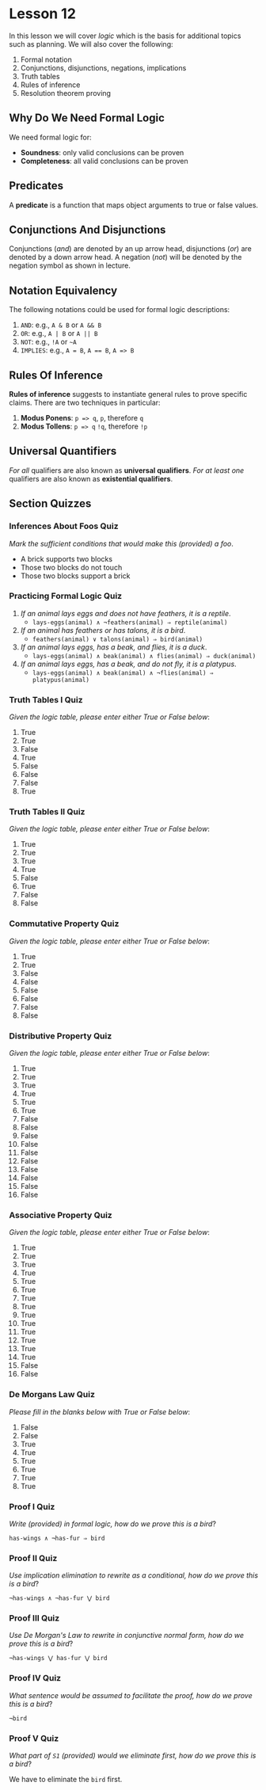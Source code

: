 # Lesson 12

In this lesson we will cover _logic_ which is the basis for additional topics such as planning. We will also cover the following:

1. Formal notation
2. Conjunctions, disjunctions, negations, implications
3. Truth tables
4. Rules of inference
5. Resolution theorem proving

## Why Do We Need Formal Logic

We need formal logic for:

- **Soundness**: only valid conclusions can be proven
- **Completeness**: all valid conclusions can be proven

## Predicates

A **predicate** is a function that maps object arguments to true or false values.

## Conjunctions And Disjunctions

Conjunctions (_and_) are denoted by an up arrow head, disjunctions (_or_) are denoted by a down arrow head. A negation (_not_) will be denoted by the negation symbol as shown in lecture.

## Notation Equivalency

The following notations could be used for formal logic descriptions:

1. `AND`: e.g., `A & B` or `A && B`
2. `OR`: e.g., `A | B` or `A || B`
3. `NOT`: e.g., `!A` or `~A`
4. `IMPLIES`: e.g., `A = B`, `A == B`, `A => B`

## Rules Of Inference

**Rules of inference** suggests to instantiate general rules to prove specific claims. There are two techniques in particular:

1. **Modus Ponens**: `p => q`, `p`, therefore `q`
2. **Modus Tollens**: `p => q` `!q`, therefore `!p`

## Universal Quantifiers

_For all_ qualifiers are also known as **universal qualifiers**. _For at least one_ qualifiers are also known as **existential qualifiers**.

## Section Quizzes

### Inferences About Foos Quiz

_Mark the sufficient conditions that would make this (provided) a foo_.

- A brick supports two blocks
- Those two blocks do not touch
- Those two blocks support a brick

### Practicing Formal Logic Quiz

1. _If an animal lays eggs and does not have feathers, it is a reptile_.
   - `lays-eggs(animal) ∧ ¬feathers(animal) ⇒ reptile(animal)`
2. _If an animal has feathers or has talons, it is a bird_.
   - `feathers(animal) ∨ talons(animal) ⇒ bird(animal)`
3. _If an animal lays eggs, has a beak, and flies, it is a duck_.
   - `lays-eggs(animal) ∧ beak(animal) ∧ flies(animal) ⇒ duck(animal)`
4. _If an animal lays eggs, has a beak, and do not fly, it is a platypus_.
   - `lays-eggs(animal) ∧ beak(animal) ∧ ¬flies(animal) ⇒ platypus(animal)`

### Truth Tables I Quiz

_Given the logic table, please enter either True or False below_:

1. True
2. True
3. False
4. True
5. False
6. False
7. False
8. True

### Truth Tables II Quiz

_Given the logic table, please enter either True or False below_:

1. True
2. True
3. True
4. True
5. False
6. True
7. False
8. False

### Commutative Property Quiz

_Given the logic table, please enter either True or False below_:

1. True
2. True
3. False
4. False
5. False
6. False
7. False
8. False

### Distributive Property Quiz

_Given the logic table, please enter either True or False below_:

1. True
2. True
3. True
4. True
5. True
6. True
7. False
8. False
9. False
10. False
11. False
12. False
13. False
14. False
15. False
16. False

### Associative Property Quiz

_Given the logic table, please enter either True or False below_:

1. True
2. True
3. True
4. True
5. True
6. True
7. True
8. True
9. True
10. True
11. True
12. True
13. True
14. True
15. False
16. False

### De Morgans Law Quiz

_Please fill in the blanks below with True or False below_:

1. False
2. False
3. True
4. True
5. True
6. True
7. True
8. True

### Proof I Quiz

_Write (provided) in formal logic, how do we prove this is a bird_?

`has-wings ∧ ¬has-fur ⇒ bird`

### Proof II Quiz

_Use implication elimination to rewrite as a conditional, how do we prove this is a bird_?

`¬has-wings ∧ ¬has-fur ⋁ bird`

### Proof III Quiz

_Use De Morgan's Law to rewrite in conjunctive normal form, how do we prove this is a bird_?

`¬has-wings ⋁ has-fur ⋁ bird`

### Proof IV Quiz

_What sentence would be assumed to facilitate the proof, how do we prove this is a bird_?

`¬bird`

### Proof V Quiz

_What part of `S1` (provided) would we eliminate first, how do we prove this is a bird_?

We have to eliminate the `bird` first.
